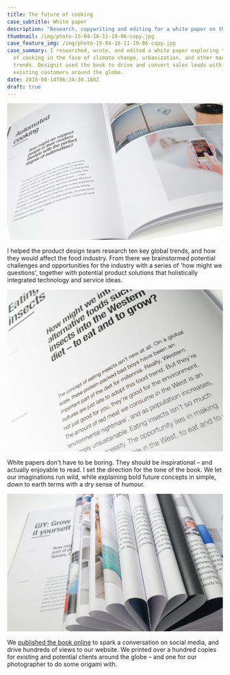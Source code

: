 ```yaml
---
title: The future of cooking
case_subtitle: White paper
description: "Research, copywriting and editing for a white paper on the future of cooking "
thumbnail: /img/photo-15-04-16-11-19-06-copy.jpg
case_feature_img: /img/photo-15-04-16-11-19-06-copy.jpg
case_summary: I researched, wrote, and edited a white paper exploring the future
  of cooking in the face of climate change, urbanization, and other macro
  trends. Designit used the book to drive and convert sales leads with new and
  existing customers around the globe.
date: 2018-08-14T06:24:30.188Z
draft: true
---
```

![Automated cooking: How might we support people in their modern lifestyle with the perfect degree of automation? ](/img/photo-15-04-16-11-30-56.jpg)

I helped the product design team research ten key global trends, and how they would affect the food industry. From there we brainstormed potential challenges and opportunities for the industry with a series of 'how might we questions', together with potential product solutions that holistically integrated technology and service ideas.

![Eating insects: How might we introduce alternative foods such as insects into the Western diet – to eat and to grow? ](/img/photo-15-04-16-11-29-32-copy.jpg)

White papers don't have to be boring. They should be inspirational – and actually enjoyable to read. I set the direction for the tone of the book. We let our imaginations run wild, while explaining bold future concepts in simple, down to earth terms with a dry sense of humour.

![null](/img/photo-15-04-16-11-33-45.jpg)

We [published the book online](https://issuu.com/designit/docs/future_of_cooking) to spark a conversation on social media, and drive hundreds of views to our website. We printed over a hundred copies for existing and potential clients around the globe – and one for our photographer to do some origami with.
